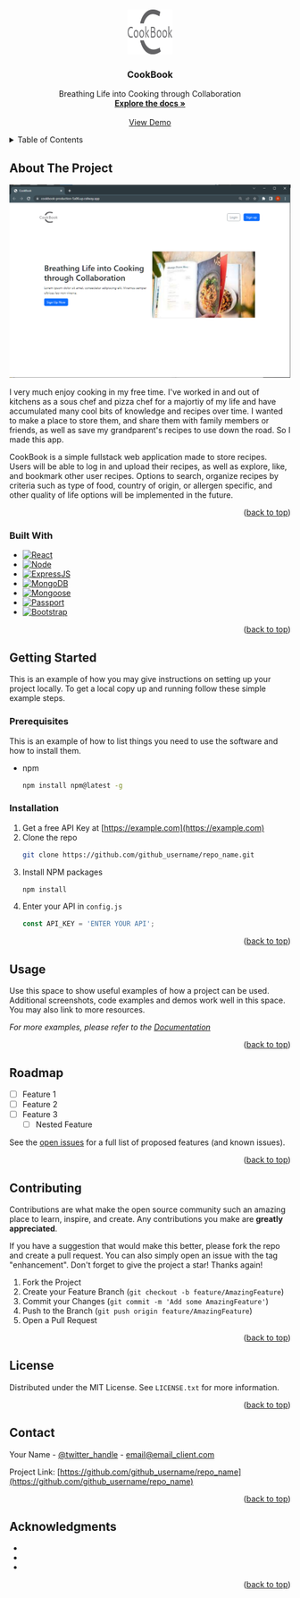 <!-- Improved compatibility of back to top link: See: https://github.com/othneildrew/Best-README-Template/pull/73 -->
<a name="readme-top"></a>
<!--
*** Thanks for checking out the Best-README-Template. If you have a suggestion
*** that would make this better, please fork the repo and create a pull request
*** or simply open an issue with the tag "enhancement".
*** Don't forget to give the project a star!
*** Thanks again! Now go create something AMAZING! :D
-->



<!-- PROJECT SHIELDS -->
<!--
*** I'm using markdown "reference style" links for readability.
*** Reference links are enclosed in brackets [ ] instead of parentheses ( ).
*** See the bottom of this document for the declaration of the reference variables
*** for contributors-url, forks-url, etc. This is an optional, concise syntax you may use.
*** https://www.markdownguide.org/basic-syntax/#reference-style-links
-->


<!-- PROJECT LOGO -->
<br />
<div align="center">
  <a href="https://github.com/github_username/repo_name">
    <img src="./client/src/partials/Header/images/logo.svg" alt="Logo" width="80" height="80">
  </a>

<h3 align="center">CookBook</h3>

  <p align="center">
    Breathing Life into Cooking through Collaboration
    <br />
    <a href="https://github.com/Rherring07/cookBook"><strong>Explore the docs »</strong></a>
    <br />
    <br />
    <a href="https://cookbook-production-5a06.up.railway.app/">View Demo</a>
  </p>
</div>



<!-- TABLE OF CONTENTS -->
<details>
  <summary>Table of Contents</summary>
  <ol>
    <li>
      <a href="#about-the-project">About The Project</a>
      <ul>
        <li><a href="#built-with">Built With</a></li>
      </ul>
    </li>
    <li>
      <a href="#getting-started">Getting Started</a>
      <ul>
        <li><a href="#prerequisites">Prerequisites</a></li>
        <li><a href="#installation">Installation</a></li>
      </ul>
    </li>
    <li><a href="#usage">Usage</a></li>
    <li><a href="#roadmap">Roadmap</a></li>
    <li><a href="#contributing">Contributing</a></li>
    <li><a href="#license">License</a></li>
    <li><a href="#contact">Contact</a></li>
    <li><a href="#acknowledgments">Acknowledgments</a></li>
  </ol>
</details>



<!-- ABOUT THE PROJECT -->
## About The Project

[![Product Name Screen Shot][product-screenshot]](https://example.com)
 
 I very much enjoy cooking in my free time. I've worked in and out of kitchens as a sous chef and pizza chef for a majortiy of my life
 and have accumulated many cool bits of knowledge and recipes over time. I wanted to make a place to store them, and share them with
 family members or friends, as well as save my grandparent's recipes to use down the road. So I made this app.
 
 CookBook is a simple fullstack web application made to store recipes. Users will be able to log in and upload their recipes, as well as 
 explore, like, and bookmark other user recipes. Options to search, organize recipes by criteria such as type of food, country of origin, or 
 allergen specific, and other quality of life options will be implemented in the future.

<p align="right">(<a href="#readme-top">back to top</a>)</p>



### Built With

* [![React][React.js]][React-url]
* [![Node][Node]][Node-url]
* [![ExpressJS][ExpressJS]][ExpressJS-url]
* [![MongoDB][MongoDB]][MongoDB-url]
* [![Mongoose][Mongoose]][Mongoose-url]
* [![Passport][Passport]][Passport-url]
* [![Bootstrap][Bootstrap.com]][Bootstrap-url]


<p align="right">(<a href="#readme-top">back to top</a>)</p>



<!-- GETTING STARTED -->
## Getting Started

This is an example of how you may give instructions on setting up your project locally.
To get a local copy up and running follow these simple example steps.

### Prerequisites

This is an example of how to list things you need to use the software and how to install them.
* npm
  ```sh
  npm install npm@latest -g
  ```

### Installation

1. Get a free API Key at [https://example.com](https://example.com)
2. Clone the repo
   ```sh
   git clone https://github.com/github_username/repo_name.git
   ```
3. Install NPM packages
   ```sh
   npm install
   ```
4. Enter your API in `config.js`
   ```js
   const API_KEY = 'ENTER YOUR API';
   ```

<p align="right">(<a href="#readme-top">back to top</a>)</p>



<!-- USAGE EXAMPLES -->
## Usage

Use this space to show useful examples of how a project can be used. Additional screenshots, code examples and demos work well in this space. You may also link to more resources.

_For more examples, please refer to the [Documentation](https://example.com)_

<p align="right">(<a href="#readme-top">back to top</a>)</p>



<!-- ROADMAP -->
## Roadmap

- [ ] Feature 1
- [ ] Feature 2
- [ ] Feature 3
    - [ ] Nested Feature

See the [open issues](https://github.com/github_username/repo_name/issues) for a full list of proposed features (and known issues).

<p align="right">(<a href="#readme-top">back to top</a>)</p>



<!-- CONTRIBUTING -->
## Contributing

Contributions are what make the open source community such an amazing place to learn, inspire, and create. Any contributions you make are **greatly appreciated**.

If you have a suggestion that would make this better, please fork the repo and create a pull request. You can also simply open an issue with the tag "enhancement".
Don't forget to give the project a star! Thanks again!

1. Fork the Project
2. Create your Feature Branch (`git checkout -b feature/AmazingFeature`)
3. Commit your Changes (`git commit -m 'Add some AmazingFeature'`)
4. Push to the Branch (`git push origin feature/AmazingFeature`)
5. Open a Pull Request

<p align="right">(<a href="#readme-top">back to top</a>)</p>



<!-- LICENSE -->
## License

Distributed under the MIT License. See `LICENSE.txt` for more information.

<p align="right">(<a href="#readme-top">back to top</a>)</p>



<!-- CONTACT -->
## Contact

Your Name - [@twitter_handle](https://twitter.com/twitter_handle) - email@email_client.com

Project Link: [https://github.com/github_username/repo_name](https://github.com/github_username/repo_name)

<p align="right">(<a href="#readme-top">back to top</a>)</p>



<!-- ACKNOWLEDGMENTS -->
## Acknowledgments

* []()
* []()
* []()

<p align="right">(<a href="#readme-top">back to top</a>)</p>



<!-- MARKDOWN LINKS & IMAGES -->
<!-- https://www.markdownguide.org/basic-syntax/#reference-style-links -->

[linkedin-shield]: https://img.shields.io/badge/-LinkedIn-black.svg?style=for-the-badge&logo=linkedin&colorB=555
[linkedin-url]: https://linkedin.com/in/Rherring07
[product-screenshot]: images/cookBookCapture.png
[React.js]: https://img.shields.io/badge/React-20232A?style=for-the-badge&logo=react&logoColor=61DAFB
[React-url]: https://reactjs.org/
[Bootstrap.com]: https://img.shields.io/badge/Bootstrap-563D7C?style=for-the-badge&logo=bootstrap&logoColor=white
[Bootstrap-url]: https://getbootstrap.com
[ExpressJS]: https://img.shields.io/badge/ExpressJS-0769AD?style=for-the-badge&logo=express&logoColor=white
[ExpressJS-url]: https://expressjs.com
[Node]: https://img.shields.io/badge/Node-FF2D20?style=for-the-badge&logo=node&logoColor=white
[Node-url]: https://nodejs.org/
[MongoDB]: https://img.shields.io/badge/MongoDB-4A4A55?style=for-the-badge&logo=mongoDB&logoColor=FF3E00
[MongoDB-url]: https://www.mongodb.com/
[Mongoose]: https://img.shields.io/badge/Mongoose-DD0031?style=for-the-badge&logo=mongoose&logoColor=white
[Mongoose-url]: https://mongoosejs.com/
[Passport]: https://img.shields.io/badge/Passport-35495E?style=for-the-badge&logo=passport&logoColor=4FC08D
[Passport-url]: https://www.passportjs.org/
